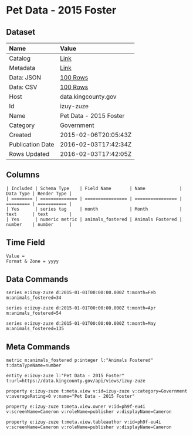 # Pet Data - 2015 Foster

## Dataset

| Name | Value |
| :--- | :---- |
| Catalog | [Link](https://catalog.data.gov/dataset/pet-data-2015-foster) |
| Metadata | [Link](https://data.kingcounty.gov/api/views/izuy-zuze) |
| Data: JSON | [100 Rows](https://data.kingcounty.gov/api/views/izuy-zuze/rows.json?max_rows=100) |
| Data: CSV | [100 Rows](https://data.kingcounty.gov/api/views/izuy-zuze/rows.csv?max_rows=100) |
| Host | data.kingcounty.gov |
| Id | izuy-zuze |
| Name | Pet Data - 2015 Foster |
| Category | Government |
| Created | 2015-02-06T20:05:43Z |
| Publication Date | 2016-02-03T17:42:34Z |
| Rows Updated | 2016-02-03T17:42:05Z |

## Columns

```ls
| Included | Schema Type    | Field Name       | Name             | Data Type | Render Type |
| ======== | ============== | ================ | ================ | ========= | =========== |
| Yes      | series tag     | month            | Month            | text      | text        |
| Yes      | numeric metric | animals_fostered | Animals Fostered | number    | number      |
```

## Time Field

```ls
Value = 
Format & Zone = yyyy
```

## Data Commands

```ls
series e:izuy-zuze d:2015-01-01T00:00:00.000Z t:month=Feb m:animals_fostered=34

series e:izuy-zuze d:2015-01-01T00:00:00.000Z t:month=Apr m:animals_fostered=54

series e:izuy-zuze d:2015-01-01T00:00:00.000Z t:month=May m:animals_fostered=135
```

## Meta Commands

```ls
metric m:animals_fostered p:integer l:"Animals Fostered" t:dataTypeName=number

entity e:izuy-zuze l:"Pet Data - 2015 Foster" t:url=https://data.kingcounty.gov/api/views/izuy-zuze

property e:izuy-zuze t:meta.view v:id=izuy-zuze v:category=Government v:averageRating=0 v:name="Pet Data - 2015 Foster"

property e:izuy-zuze t:meta.view.owner v:id=ph9f-eu4i v:screenName=Cameron v:roleName=publisher v:displayName=Cameron

property e:izuy-zuze t:meta.view.tableauthor v:id=ph9f-eu4i v:screenName=Cameron v:roleName=publisher v:displayName=Cameron
```